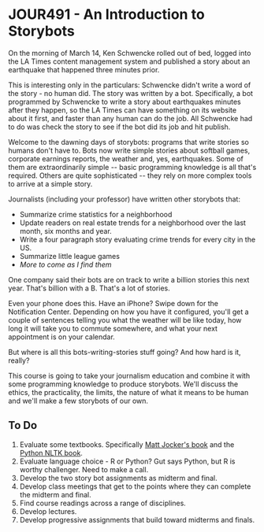 JOUR491 - An Introduction to Storybots
=====================================

On the morning of March 14, Ken Schwencke rolled out of bed, logged into the LA Times content management system and published a story about an earthquake that happened three minutes prior. 

This is interesting only in the particulars: Schwencke didn't write a word of the story - no human did. The story was written by a bot. Specifically, a bot programmed by Schwencke to write a story about earthquakes minutes after they happen, so the LA Times can have something on its website about it first, and faster than any human can do the job. All Schwencke had to do was check the story to see if the bot did its job and hit publish.

Welcome to the dawning days of storybots: programs that write stories so humans don't have to. Bots now write simple stories about softball games, corporate earnings reports, the weather and, yes, earthquakes. Some of them are extraordinarily simple -- basic programming knowledge is all that's required. Others are quite sophisticated -- they rely on more complex tools to arrive at a simple story.

Journalists (including your professor) have written other storybots that:

* Summarize crime statistics for a neighborhood
* Update readers on real estate trends for a neighborhood over the last month, six months and year.
* Write a four paragraph story evaluating crime trends for every city in the US. 
* Summarize little league games
* _More to come as I find them_

One company said their bots are on track to write a billion stories this next year. That's billion with a B. That's a lot of stories.

Even your phone does this. Have an iPhone? Swipe down for the Notification Center. Depending on how you have it configured, you'll get a couple of sentences telling you what the weather will be like today, how long it will take you to commute somewhere, and what your next appointment is on your calendar. 

But where is all this bots-writing-stories stuff going? And how hard is it, really?

This course is going to take your journalism education and combine it with some programming knowledge to produce storybots. We'll discuss the ethics, the practicality, the limits, the nature of what it means to be human and we'll make a few storybots of our own.

To Do
-----
1. Evaluate some textbooks. Specifically [Matt Jocker's book](http://www.amazon.com/Analysis-Students-Literature-Quantitative-Humanities/dp/3319031635) and the [Python NLTK book](http://www.nltk.org/book/).
2. Evaluate language choice - R or Python? Gut says Python, but R is worthy challenger. Need to make a call.
3. Develop the two story bot assignments as midterm and final. 
4. Develop class meetings that get to the points where they can complete the midterm and final.
5. Find course readings across a range of disciplines.
6. Develop lectures.
7. Develop progressive assignments that build toward midterms and finals.
